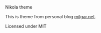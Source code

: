 Nikola theme

This is theme from personal blog [milgar.net](https://www.milgar.net/).


Licensed under MIT
